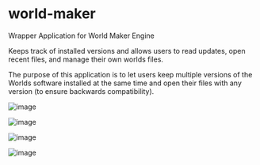 # world-maker
Wrapper Application for World Maker Engine

Keeps track of installed versions and allows users to read updates, open recent files, and manage their own worlds files.

The purpose of this application is to let users keep multiple versions of the Worlds software installed at the same time and open their files with any version (to ensure backwards compatibility).

![image](https://user-images.githubusercontent.com/7627555/156745612-89547aab-3263-4e21-bc33-d92e274999c1.png)

![image](https://user-images.githubusercontent.com/7627555/156745511-0c1a84bd-ce62-47a0-9c82-8a46ed7589a4.png)

![image](https://user-images.githubusercontent.com/7627555/156745449-e5548d43-a370-4c0b-9c14-fb7e71676f90.png)

![image](https://user-images.githubusercontent.com/7627555/156745530-65ddd794-8a11-445a-afb3-45ffbcecf6e5.png)
